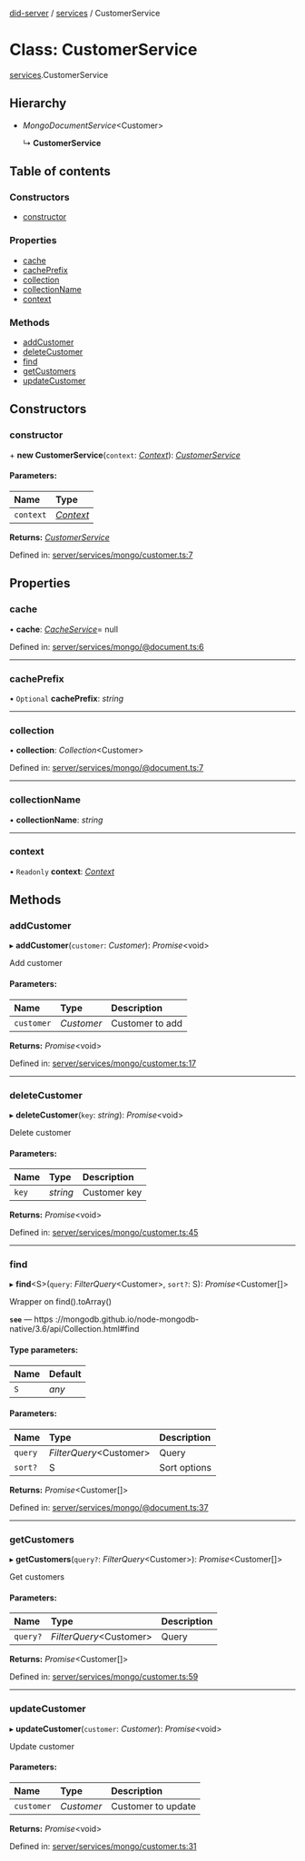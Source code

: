 [did-server](../README.md) / [services](../modules/services.md) / CustomerService

# Class: CustomerService

[services](../modules/services.md).CustomerService

## Hierarchy

* *MongoDocumentService*<Customer\>

  ↳ **CustomerService**

## Table of contents

### Constructors

- [constructor](services.customerservice.md#constructor)

### Properties

- [cache](services.customerservice.md#cache)
- [cachePrefix](services.customerservice.md#cacheprefix)
- [collection](services.customerservice.md#collection)
- [collectionName](services.customerservice.md#collectionname)
- [context](services.customerservice.md#context)

### Methods

- [addCustomer](services.customerservice.md#addcustomer)
- [deleteCustomer](services.customerservice.md#deletecustomer)
- [find](services.customerservice.md#find)
- [getCustomers](services.customerservice.md#getcustomers)
- [updateCustomer](services.customerservice.md#updatecustomer)

## Constructors

### constructor

\+ **new CustomerService**(`context`: [*Context*](graphql_context.context.md)): [*CustomerService*](services.customerservice.md)

#### Parameters:

Name | Type |
:------ | :------ |
`context` | [*Context*](graphql_context.context.md) |

**Returns:** [*CustomerService*](services.customerservice.md)

Defined in: [server/services/mongo/customer.ts:7](https://github.com/Puzzlepart/did/blob/846b6048/server/services/mongo/customer.ts#L7)

## Properties

### cache

• **cache**: [*CacheService*](services_cache.cacheservice.md)= null

Defined in: [server/services/mongo/@document.ts:6](https://github.com/Puzzlepart/did/blob/846b6048/server/services/mongo/@document.ts#L6)

___

### cachePrefix

• `Optional` **cachePrefix**: *string*

___

### collection

• **collection**: *Collection*<Customer\>

Defined in: [server/services/mongo/@document.ts:7](https://github.com/Puzzlepart/did/blob/846b6048/server/services/mongo/@document.ts#L7)

___

### collectionName

• **collectionName**: *string*

___

### context

• `Readonly` **context**: [*Context*](graphql_context.context.md)

## Methods

### addCustomer

▸ **addCustomer**(`customer`: *Customer*): *Promise*<void\>

Add customer

#### Parameters:

Name | Type | Description |
:------ | :------ | :------ |
`customer` | *Customer* | Customer to add    |

**Returns:** *Promise*<void\>

Defined in: [server/services/mongo/customer.ts:17](https://github.com/Puzzlepart/did/blob/846b6048/server/services/mongo/customer.ts#L17)

___

### deleteCustomer

▸ **deleteCustomer**(`key`: *string*): *Promise*<void\>

Delete customer

#### Parameters:

Name | Type | Description |
:------ | :------ | :------ |
`key` | *string* | Customer key    |

**Returns:** *Promise*<void\>

Defined in: [server/services/mongo/customer.ts:45](https://github.com/Puzzlepart/did/blob/846b6048/server/services/mongo/customer.ts#L45)

___

### find

▸ **find**<S\>(`query`: *FilterQuery*<Customer\>, `sort?`: S): *Promise*<Customer[]\>

Wrapper on find().toArray()

**`see`** — https ://mongodb.github.io/node-mongodb-native/3.6/api/Collection.html#find

#### Type parameters:

Name | Default |
:------ | :------ |
`S` | *any* |

#### Parameters:

Name | Type | Description |
:------ | :------ | :------ |
`query` | *FilterQuery*<Customer\> | Query   |
`sort?` | S | Sort options    |

**Returns:** *Promise*<Customer[]\>

Defined in: [server/services/mongo/@document.ts:37](https://github.com/Puzzlepart/did/blob/846b6048/server/services/mongo/@document.ts#L37)

___

### getCustomers

▸ **getCustomers**(`query?`: *FilterQuery*<Customer\>): *Promise*<Customer[]\>

Get customers

#### Parameters:

Name | Type | Description |
:------ | :------ | :------ |
`query?` | *FilterQuery*<Customer\> | Query    |

**Returns:** *Promise*<Customer[]\>

Defined in: [server/services/mongo/customer.ts:59](https://github.com/Puzzlepart/did/blob/846b6048/server/services/mongo/customer.ts#L59)

___

### updateCustomer

▸ **updateCustomer**(`customer`: *Customer*): *Promise*<void\>

Update customer

#### Parameters:

Name | Type | Description |
:------ | :------ | :------ |
`customer` | *Customer* | Customer to update    |

**Returns:** *Promise*<void\>

Defined in: [server/services/mongo/customer.ts:31](https://github.com/Puzzlepart/did/blob/846b6048/server/services/mongo/customer.ts#L31)
